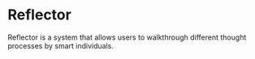 # Reflector

Reflector is a system that allows users to walkthrough different thought processes by smart individuals.
